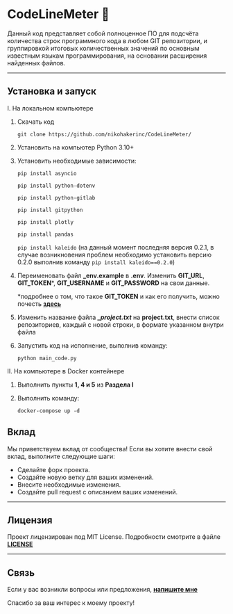 # **CodeLineMeter &#128640;**



Данный код представляет собой полноценное ПО для подсчёта количества строк программного кода в любом GIT репозитории, и группировкой итоговых количественных значений по основным известным языкам программирования, на основании расширения найденных файлов.

---

## Установка и запуск
I. На локальном компьютере
1. Скачать код 
   
   `git clone https://github.com/nikohakerinc/CodeLineMeter/`

2. Установить на компьютер Python 3.10+
3. Установить необходимые зависимости:
   
   `pip install asyncio`
   
   `pip install python-dotenv`

   `pip install python-gitlab`
   
   `pip install gitpython`
   
   `pip install plotly`
   
   `pip install pandas`
   
   `pip install kaleido` (на данный момент последняя версия 0.2.1, в случае возникновения проблем необходимо установить версию 0.2.0 выполнив команду `pip install kaleido==0.2.0`)

4. Переименовать файл **_env.example** в **.env**.
   Изменить **GIT_URL**, **GIT_TOKEN***, **GIT_USERNAME** и **GIT_PASSWORD** на свои данные.

    *подробнее о том, что такое **GIT_TOKEN** и как его получить, можно почесть **[здесь](https://docs.gitlab.com/ee/user/profile/personal_access_tokens.html)**

5. Изменить название файла ***_project.txt*** на **project.txt**, внести список репозиториев, каждый с новой строки, в формате указанном внутри файла

6. Запустить код на исполнение, выполнив команду: 
   
   `python main_code.py`


II. На компьютере в Docker контейнере
1. Выполнить пункты **1, 4 и 5** из **Раздела I**
2. Выполнить команду:

   `docker-compose up -d`


## Вклад
Мы приветствуем вклад от сообщества! Если вы хотите внести свой вклад, выполните следующие шаги:

* Сделайте форк проекта.
* Создайте новую ветку для ваших изменений.
* Внесите необходимые изменения.
* Создайте pull request с описанием ваших изменений.

___

## Лицензия

Проект лицензирован под MIT License. Подробности смотрите в файле **[LICENSE](https://github.com/nikohakerinc/CodeLineMeter/blob/main/LICENSE)**

___

## Связь
Если у вас возникли вопросы или предложения, **<a href="mailto:hakermkuk@gmail.com">напишите мне</a>**

Спасибо за ваш интерес к моему проекту!
